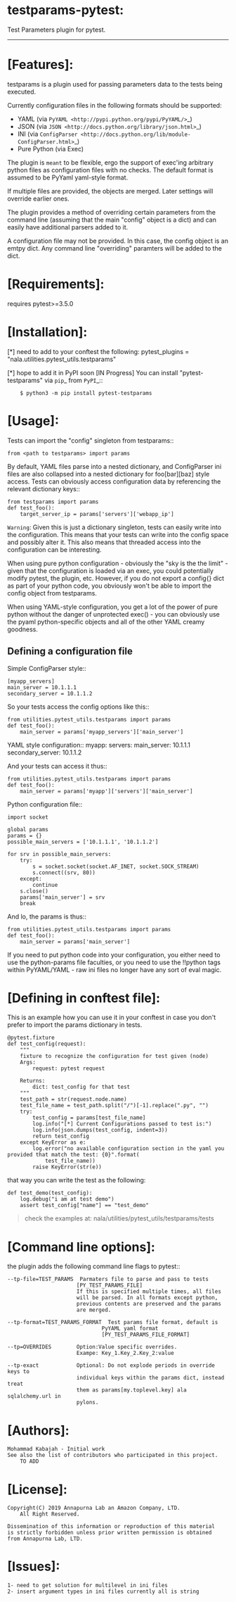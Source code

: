 testparams-pytest:
=================

Test Parameters plugin for pytest.

----


[Features]:
==========
testparams is a plugin used for passing parameters data to the tests being executed.

Currently configuration files in the following formats should be supported:

- YAML (via `PyYAML <http://pypi.python.org/pypi/PyYAML/>`_)
- JSON (via `JSON <http://docs.python.org/library/json.html>`_)
- INI (via `ConfigParser <http://docs.python.org/lib/module-ConfigParser.html>`_)
- Pure Python (via Exec)

The plugin is ``meant`` to be flexible, ergo the support of exec'ing arbitrary
python files as configuration files with no checks. The default format is
assumed to be PyYaml yaml-style format.

If multiple files are provided, the objects are merged. Later settings will
override earlier ones.

The plugin provides a method of overriding certain parameters from the command
line (assuming that the main "config" object is a dict) and can easily have
additional parsers added to it.

A configuration file may not be provided. In this case, the config object is an
emtpy dict. Any command line "overriding" paramters will be added to the dict.


[Requirements]:
===============

requires pytest>=3.5.0


[Installation]: 
==============

[*] need to add to your conftest the following: 
    pytest_plugins = "nala.utilities.pytest_utils.testparams"
    
[*] hope to add it in PyPI soon [IN Progress]
    You can install "pytest-testparams" via `pip`_ from `PyPI`_:: 
    
        $ python3 -m pip install pytest-testparams


[Usage]:
========

Tests can import the "config" singleton from testparams::

    from <path to testparams> import params

By default, YAML files parse into a nested dictionary, and ConfigParser ini
files are also collapsed into a nested dictionary for foo[bar][baz] style
access. Tests can obviously access configuration data by referencing the
relevant dictionary keys::

    from testparams import params
    def test_foo():
        target_server_ip = params['servers']['webapp_ip']

``Warning``: Given this is just a dictionary singleton, tests can easily write
into the configuration. This means that your tests can write into the config
space and possibly alter it. This also means that threaded access into the
configuration can be interesting.

When using pure python configuration - obviously the "sky is the the limit" -
given that the configuration is loaded via an exec, you could potentially
modify pytest, the plugin, etc. However, if you do not export a config{} dict
as part of your python code, you obviously won't be able to import the
config object from testparams.

When using YAML-style configuration, you get a lot of the power of pure python
without the danger of unprotected exec() - you can obviously use the pyaml
python-specific objects and all of the other YAML creamy goodness.

Defining a configuration file
-----------------------------

Simple ConfigParser style::

    [myapp_servers]
    main_server = 10.1.1.1
    secondary_server = 10.1.1.2

So your tests access the config options like this::

    from utilities.pytest_utils.testparams import params
    def test_foo():
        main_server = params['myapp_servers']['main_server']

YAML style configuration::
    myapp:
        servers:
            main_server: 10.1.1.1
            secondary_server: 10.1.1.2

And your tests can access it thus::

    from utilities.pytest_utils.testparams import params
    def test_foo():
        main_server = params['myapp']['servers']['main_server']

Python configuration file::

    import socket

    global params
    params = {}
    possible_main_servers = ['10.1.1.1', '10.1.1.2']

    for srv in possible_main_servers:
        try:
            s = socket.socket(socket.AF_INET, socket.SOCK_STREAM)
            s.connect((srv, 80))
        except:
            continue
        s.close()
        params['main_server'] = srv
        break

And lo, the params is thus::

    from utilities.pytest_utils.testparams import params
    def test_foo():
        main_server = params['main_server']

If you need to put python code into your configuration, you either need to use
the python-params file faculties, or you need to use the !!python tags within
PyYAML/YAML - raw ini files no longer have any sort of eval magic.

[Defining in conftest file]:
================================

 This is an example how you can use it in your conftest in case you don't prefer to import the params dictionary in tests.
 
    @pytest.fixture
    def test_config(request):
        """
        fixture to recognize the configuration for test given (node)
        Args:
            request: pytest request
    
        Returns:
            dict: test_config for that test
        """
        test_path = str(request.node.name)
        test_file_name = test_path.split("/")[-1].replace(".py", "")
        try:
            test_config = params[test_file_name]
            log.info("[*] Current Configurations passed to test is:")
            log.info(json.dumps(test_config, indent=3))
            return test_config
        except KeyError as e:
            log.error("no available configuration section in the yaml you provided that match the test: {0}".format(
                test_file_name))
            raise KeyError(str(e))
  
 that way you can write the test as the following: 
 
    def test_demo(test_config):
        log.debug("i am at test demo")
        assert test_config["name"] == "test_demo"
 > check the examples at: nala/utilities/pytest_utils/testparams/tests


[Command line options]:
======================

the plugin adds the following command line flags to pytest::

    --tp-file=TEST_PARAMS  Parmaters file to parse and pass to tests
                          [PY_TEST_PARAMS_FILE]
                          If this is specified multiple times, all files
                          will be parsed. In all formats except python,
                          previous contents are preserved and the params
                          are merged.

    --tp-format=TEST_PARAMS_FORMAT  Test params file format, default is
                                  PyYAML yaml format
                                  [PY_TEST_PARAMS_FILE_FORMAT]

    --tp=OVERRIDES        Option:Value specific overrides.
                          Exampe: Key_1.Key_2.Key_2:value 

    --tp-exact            Optional: Do not explode periods in override keys to
                          individual keys within the params dict, instead treat
                          them as params[my.toplevel.key] ala sqlalchemy.url in
                          pylons.


[Authors]:
==========

    Mohammad Kabajah - Initial work
    See also the list of contributors who participated in this project.
        TO ADD
        

[License]:
==========

    Copyright(C) 2019 Annapurna Lab an Amazon Company, LTD.
        All Right Reserved.
 
    Dissemination of this information or reproduction of this material
    is strictly forbidden unless prior written permission is obtained
    from Annapurna Lab, LTD.




[Issues]:
=========
    
    1- need to get solution for multilevel in ini files 
    2- insert argument types in ini files currently all is string